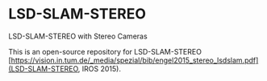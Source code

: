 # LSD-SLAM-STEREO
LSD-SLAM-STEREO with Stereo Cameras

This is an open-source repository for LSD-SLAM-STEREO [https://vision.in.tum.de/_media/spezial/bib/engel2015_stereo_lsdslam.pdf](LSD-SLAM-STEREO, IROS 2015).